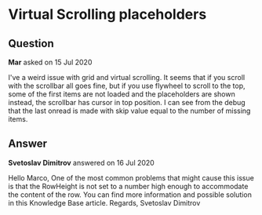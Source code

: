 # Virtual Scrolling placeholders

## Question

**Mar** asked on 15 Jul 2020

I've a weird issue with grid and virtual scrolling. It seems that if you scroll with the scrollbar all goes fine, but if you use flywheel to scroll to the top, some of the first items are not loaded and the placeholders are shown instead, the scrollbar has cursor in top position. I can see from the debug that the last onread is made with skip value equal to the number of missing items.

## Answer

**Svetoslav Dimitrov** answered on 16 Jul 2020

Hello Marco, One of the most common problems that might cause this issue is that the RowHeight is not set to a number high enough to accommodate the content of the row. You can find more information and possible solution in this Knowledge Base article. Regards, Svetoslav Dimitrov
